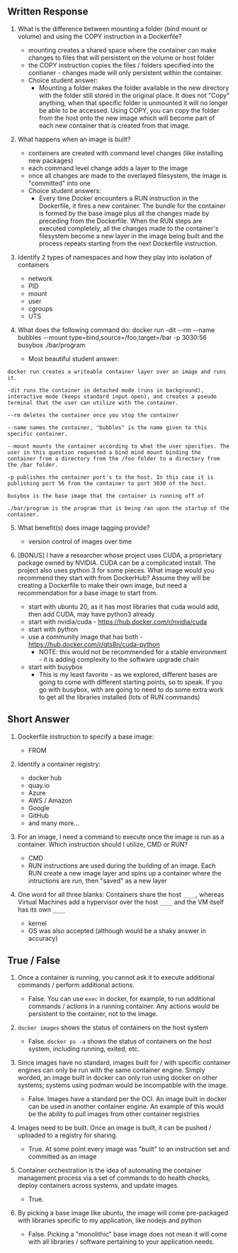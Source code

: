 ## Written Response

1. What is the difference between mounting a folder (bind mount or volume) and using the COPY instruction in a Dockerfile?

   - mounting creates a shared space where the container can make changes to files that will persistent on the volume or host folder
   - the COPY instruction copies the files / folders specified into the contianer - changes made will only persistent within the container.
   - Choice student answer:
     - Mounting a folder makes the folder available in the new directory with the folder still stored in the original place. It does not "Copy" anything, when that specific folder is unmounted it will no longer be able to be accessed. Using COPY, you can copy the folder from the host onto the new image which will become part of each new container that is created from that image.

2. What happens when an image is built?

   - containers are created with command level changes (like installing new packages)
   - each command level change adds a layer to the image
   - once all changes are made to the overlayed filesystem, the image is "committed" into one
   - Choice student answers:
     - Every time Docker encounters a RUN instruction in the Dockerfile, it fires a new container. The bundle for the container is formed by the base image plus all the changes made by preceding from the Dockerfile. When the RUN steps are executed completely, all the changes made to the container's filesystem become a new layer in the image being built and the process repeats starting from the next Dockerfile instruction.

3. Identify 2 types of namespaces and how they play into isolation of containers

   - network
   - PID
   - mount
   - user
   - cgroups
   - UTS

4. What does the following command do:
   docker run -dit --rm --name bubbles --mount type=bind,source=/foo,target=/bar -p 3030:56 busybox ./bar/program
   - Most beautiful student answer:

```
docker run creates a writeable container layer over an image and runs it.

-dit runs the container in detached mode (runs in background), interactive mode (keeps standard input open), and creates a pseudo terminal that the user can utilize with the container.

--rm deletes the container once you stop the container

--name names the container, "bubbles" is the name given to this specific container.

--mount mounts the container according to what the user specifies. The user in this question requested a bind mind mount binding the container from a directory from the /foo folder to a directory from the /bar folder.

-p publishes the container port's to the host. In this case it is publishing port 56 from the container to port 3030 of the host.

busybox is the base image that the container is running off of

./bar/program is the program that is being ran upon the startup of the container.
```

5. What benefit(s) does image tagging provide?

   - version control of images over time

6. [BONUS] I have a researcher whose project uses CUDA, a proprietary package owned by NVIDIA. CUDA can be a complicated install. The project also uses python 3 for some pieces. What image would you recommend they start with from DockerHub? Assume they will be creating a Dockerfile to make their own image, but need a recommendation for a base image to start from.
   - start with ubuntu 20, as it has most libraries that cuda would add, then add CUDA, may have python3 already
   - start with nvidia/cuda - https://hub.docker.com/r/nvidia/cuda
   - start with python
   - use a community image that has both - https://hub.docker.com/r/qts8n/cuda-python
     - NOTE: this would not be recommended for a stable environment - it is adding complexity to the software upgrade chain
   - start with busybox
     - This is my least favorite - as we explored, different bases are going to come with different starting points, so to speak. If you go with busybox, with are going to need to do some extra work to get all the libraries installed (lots of RUN commands)

## Short Answer

1. Dockerfile instruction to specify a base image:

   - FROM

2. Identify a container registry:

   - docker hub
   - quay.io
   - Azure
   - AWS / Amazon
   - Google
   - GitHub
   - and many more...

3. For an image, I need a command to execute once the image is run as a container. Which instruction should I utilize, CMD or RUN?

   - CMD
   - RUN instructions are used during the building of an image. Each RUN create a new image layer and spins up a container where the intructions are run, then "saved" as a new layer

4. One word for all three blanks: Containers share the host `____`, whereas Virtual Machines add a hypervisor over the host `____` and the VM itself has its own `____`
   - kernel
   - OS was also accepted (although would be a shaky answer in accuracy)

## True / False

1. Once a container is running, you cannot ask it to execute additional commands / perform additional actions.

   - False. You can use `exec` in docker, for example, to run additional commands / actions in a running container. Any actions would be persistent to the container, not to the image.

2. `docker images` shows the status of containers on the host system

   - False. `docker ps -a` shows the status of containers on the host system, including running, exited, etc.

3. Since images have no standard, images built for / with specific container engines can only be run with the same container engine. Simply worded, an image built in docker can only run using docker on other systems; systems using podman would be incompatible with the image.

   - False. Images have a standard per the OCI. An image built in docker can be used in another container engine. An example of this would be the ability to pull images from other container registries

4. Images need to be built. Once an image is built, it can be pushed / uploaded to a registry for sharing.

   - True. At some point every image was "built" to an instruction set and committed as an image

5. Container orchestration is the idea of automating the container management process via a set of commands to do health checks, deploy containers across systems, and update images.

   - True.

6. By picking a base image like ubuntu, the image will come pre-packaged with libraries specific to my application, like nodejs and python
   - False. Picking a "monolithic" base image does not mean it will come with all libraries / software pertaining to your application needs.
